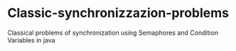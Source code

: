 # Classic-synchronizzazion-problems
Classical problems of synchronization using Semaphores and Condition Variables in java

